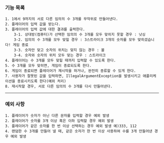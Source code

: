 ### 기능 목록
    1. 1에서 9까지의 서로 다른 임의의 수 3개를 무작위로 만들어낸다.
    2. 플레이어의 입력 값을 받는다.
    3. 플레이어의 입력 값에 대한 결과를 출력한다.
        3-1. 상대방(컴퓨터)가 선택한 임의의 수 3개를 모두 맞히지 못할 경우 : 낫싱 
        3-2. 임의의 수 3개를 모두 맞힐 경우 : 3스트라이크 3개의 숫자를 모두 맞히셨습니다! 게임 종료
        3-3. 숫자만 맞고 숫자의 위치는 맞지 않는 경우 : 볼
        3-4. 숫자와 숫자의 위치 모두 맞는 경우 : 스트라이크
    4. 플레이어는 수 3개를 모두 맞힐 때까지 입력할 수 있도록 한다.
    5. 수 3개를 모두 맞히면, 게임이 종료되도록 한다.
    6. 게임이 종료되면 플레이어가 재시작을 하거나, 완전히 종류할 수 있게 한다.
    7. 사용자가 잘못된 값을 입력하면, IllegalArgumentException을 발생시키고 애플리케이션을 종료시키도록 한다(예외 처리)
    8. 재시작할 경우, 서로 다른 임의의 수 3개를 다시 만들어낸다.

---


### 예외 사항
    1. 플레이어가 숫자가 아닌 다른 문자를 입력할 경우 예외 발생
    2. 플레이어가 숫자를 3개 이상 혹은 이하 입력할 경우 예외 발생
    3. 플레이어가 같은 숫자를 한 번 이상 선택하는 경우 예외 발생 예)333, 112
    4. 랜덤한 수 3개를 만들어 낼 때, 같은 숫자가 한 번 이상 사용하여 수를 3개 만들어낸 경우 예외 발생
